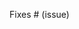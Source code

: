 <!--
Thank you for contributing to LangChain.js! Your PR will appear in our next release under the title you set above. Please make sure it highlights your valuable contribution.

To help streamline the review process, please make sure you read our contribution guidelines:
https://github.com/langchain-ai/langchainjs/blob/main/CONTRIBUTING.md

If you are adding an integration (e.g. a new LLM, vector store, or memory), please also read our additional guidelines for integrations:
https://github.com/langchain-ai/langchainjs/blob/main/.github/contributing/INTEGRATIONS.md

Replace this block with a description of the change, the issue it fixes (if applicable), and relevant context.

Finally, we'd love to show appreciation for your contribution - if you'd like us to shout you out on Twitter, please also include your handle below!
-->

<!-- Remove if not applicable -->

Fixes # (issue)
